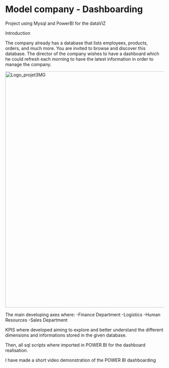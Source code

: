 # Model company - Dashboarding
Project using Mysql and PowerBI for the dataVIZ

Introduction

The company already has a database that lists employees, products, orders, and much more. You are invited to browse and discover this database. The director of the company wishes to have a dashboard which he could refresh each morning to have the latest information in order to manage the company.

<img width="747" alt="Logo_projet3MG" src="https://user-images.githubusercontent.com/113359703/205040328-c9c578a3-1dbb-4550-88e1-8e3d931ef5dd.png">

The main developing axes where:
-Finance Department
-Logistics
-Human Resources
-Sales Department

KPIS where developed aiming to explore and better understand the different dimensions and informations stored in the given database.

Then, all sql scripts where imported in POWER BI for the dashboard realisation.

I have made a short video demonstration of the POWER BI dashboarding
